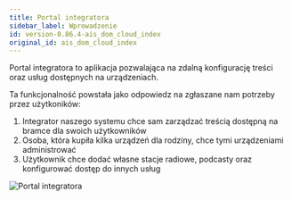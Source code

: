 ```yaml
---
title: Portal integratora
sidebar_label: Wprowadzenie
id: version-0.86.4-ais_dom_cloud_index
original_id: ais_dom_cloud_index
---
```


Portal integratora to aplikacja pozwalająca na zdalną konfigurację treści oraz usług dostępnych na urządzeniach.

Ta funkcjonalność powstała jako odpowiedz na zgłaszane nam potrzeby przez użytkoników:


1. Integrator naszego systemu chce sam zarządzać treścią dostępną na bramce dla swoich użytkowników
2. Osoba, która kupiła kilka urządzeń dla rodziny, chce tymi urządzeniami administrować
3. Użytkownik chce dodać własne stacje radiowe, podcasty oraz konfigurować dostęp do innych usług 


![Portal integratora](/AIS-docs/img/en/frontend/dom_cloud_intro.png)
